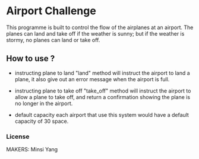 # Airport Challenge #
This programme is built to control the flow of the airplanes at an airport.
The planes can land and take off if the weather is sunny; but if the weather is
stormy, no planes can land or take off.

## How to use ? ##
* instructing plane to land
     "land" method will instruct the airport to land a plane, it also give out an error message when the airport is full.

* instructing plane to take off
     "take_off" method will instruct the airport to allow a plane to take off, and return a confirmation showing the plane is no longer in the airport.

* default capacity
     each airport that use this system would have a default capacity of 30 space.

### License ###
MAKERS: Minsi Yang
